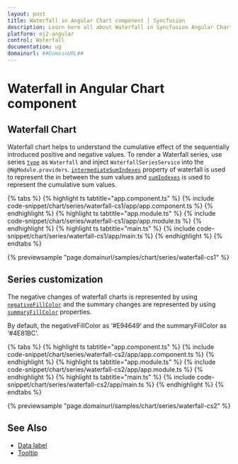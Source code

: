 ```yaml
---
layout: post
title: Waterfall in Angular Chart component | Syncfusion
description: Learn here all about Waterfall in Syncfusion Angular Chart component of Syncfusion Essential JS 2 and more.
platform: ej2-angular
control: Waterfall
documentation: ug
domainurl: ##DomainURL##
---
```


# Waterfall in Angular Chart component

## Waterfall Chart

Waterfall chart helps to understand the cumulative effect of the sequentially introduced positive and negative values. To render a Waterfall series, use series [`type`](https://ej2.syncfusion.com/angular/documentation/api/chart/seriesDirective/#type) as
`Waterfall` and inject `WaterfallSeriesService` into the `@NgModule.providers`. [`intermediateSumIndexes`](https://ej2.syncfusion.com/angular/documentation/api/chart/seriesDirective/#intermediateSumIndexes) property of waterfall is used to represent the in between the sum values and [`sumIndexes`](https://ej2.syncfusion.com/angular/documentation/api/chart/seriesDirective/#sumIndexes) is used to represent the cumulative sum values.

{% tabs %}
{% highlight ts tabtitle="app.component.ts" %}
{% include code-snippet/chart/series/waterfall-cs1/app/app.component.ts %}
{% endhighlight %}
{% highlight ts tabtitle="app.module.ts" %}
{% include code-snippet/chart/series/waterfall-cs1/app/app.module.ts %}
{% endhighlight %}
{% highlight ts tabtitle="main.ts" %}
{% include code-snippet/chart/series/waterfall-cs1/app/main.ts %}
{% endhighlight %}
{% endtabs %}
  
{% previewsample "page.domainurl/samples/chart/series/waterfall-cs1" %}

## Series customization

The negative changes of waterfall charts is represented by using [`negativeFillColor`](https://ej2.syncfusion.com/angular/documentation/api/chart/seriesDirective/#negativeFillColor) and the summary changes are represented by using [`summaryFillColor`](https://ej2.syncfusion.com/angular/documentation/api/chart/seriesDirective/#summaryFillColor) properties.

By default, the negativeFillColor as ‘#E94649’ and the summaryFillColor as ‘#4E81BC’.

{% tabs %}
{% highlight ts tabtitle="app.component.ts" %}
{% include code-snippet/chart/series/waterfall-cs2/app/app.component.ts %}
{% endhighlight %}
{% highlight ts tabtitle="app.module.ts" %}
{% include code-snippet/chart/series/waterfall-cs2/app/app.module.ts %}
{% endhighlight %}
{% highlight ts tabtitle="main.ts" %}
{% include code-snippet/chart/series/waterfall-cs2/app/main.ts %}
{% endhighlight %}
{% endtabs %}
  
{% previewsample "page.domainurl/samples/chart/series/waterfall-cs2" %}

## See Also

* [Data label](../data-labels/)
* [Tooltip](../tool-tip/)